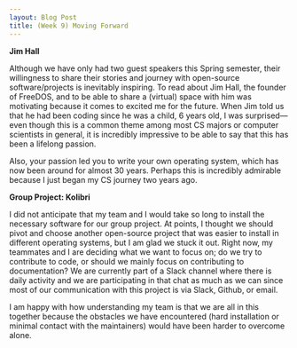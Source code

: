 ```yaml
---
layout: Blog Post
title: (Week 9) Moving Forward
---
```

  
**Jim Hall**

Although we have only had two guest speakers this Spring semester, their willingness to share their stories and journey with open-source software/projects is inevitably inspiring. To read about Jim Hall, the founder of FreeDOS, and to be able to share a (virtual) space with him was motivating because it comes to excited me for the future. When Jim told us that he had been coding since he was a child, 6 years old, I was surprised—even though this is a common theme among most CS majors or computer scientists in general, it is incredibly impressive to be able to say that this has been a lifelong passion.  <!--more-->

Also, your passion led you to write your own operating system, which has now been around for almost 30 years. Perhaps this is incredibly admirable because I just began my CS journey two years ago.


**Group Project: Kolibri**

I did not anticipate that my team and I would take so long to install the necessary software for our group project. At points, I thought we should pivot and choose another open-source project that was easier to install in different operating systems, but I am glad we stuck it out. Right now, my teammates and I are deciding what we want to focus on; do we try to contribute to code, or should we mainly focus on contributing to documentation? We are currently part of a Slack channel where there is daily activity and we are participating in that chat as much as we can since most of our communication with this project is via Slack, Github, or email.

I am happy with how understanding my team is that we are all in this together because the obstacles we have encountered (hard installation or minimal contact with the maintainers) would have been harder to overcome alone.